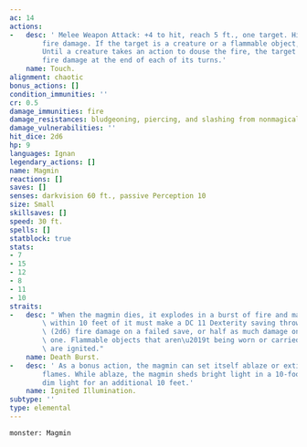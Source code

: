 ```yaml
---
ac: 14
actions:
-   desc: ' Melee Weapon Attack: +4 to hit, reach 5 ft., one target. Hit: 7 (2d6)
        fire damage. If the target is a creature or a flammable object, it ignites.
        Until a creature takes an action to douse the fire, the target takes 3 (1d6)
        fire damage at the end of each of its turns.'
    name: Touch.
alignment: chaotic
bonus_actions: []
condition_immunities: ''
cr: 0.5
damage_immunities: fire
damage_resistances: bludgeoning, piercing, and slashing from nonmagical attacks
damage_vulnerabilities: ''
hit_dice: 2d6
hp: 9
languages: Ignan
legendary_actions: []
name: Magmin
reactions: []
saves: []
senses: darkvision 60 ft., passive Perception 10
size: Small
skillsaves: []
speed: 30 ft.
spells: []
statblock: true
stats:
- 7
- 15
- 12
- 8
- 11
- 10
straits:
-   desc: " When the magmin dies, it explodes in a burst of fire and magma. Each creature\
        \ within 10 feet of it must make a DC 11 Dexterity saving throw, taking 7\
        \ (2d6) fire damage on a failed save, or half as much damage on a successful\
        \ one. Flammable objects that aren\u2019t being worn or carried in that area\
        \ are ignited."
    name: Death Burst.
-   desc: ' As a bonus action, the magmin can set itself ablaze or extinguish its
        flames. While ablaze, the magmin sheds bright light in a 10-foot radius and
        dim light for an additional 10 feet.'
    name: Ignited Illumination.
subtype: ''
type: elemental
---
```

```statblock
monster: Magmin
```